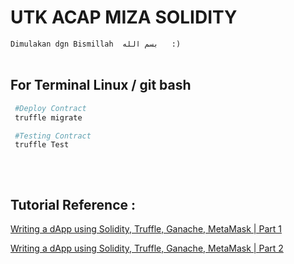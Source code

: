 # UTK ACAP MIZA SOLIDITY

`Dimulakan dgn Bismillah  بسم الله   :)`
<br><br>
## For Terminal Linux / git bash
```bash
 #Deploy Contract
 truffle migrate

 #Testing Contract
 truffle Test 
 
```
<br>

## Tutorial Reference :

 [Writing a dApp using Solidity, Truffle, Ganache, MetaMask | Part 1](https://www.youtube.com/watch?v=JXa_Y-17Oj4&list=PL6x5Q-Sj_BlaEjP9Ul1mFrbC_PkXq4aVk&index=1&ab_channel=WebDevJunkie)

 [Writing a dApp using Solidity, Truffle, Ganache, MetaMask | Part 2](https://www.youtube.com/watch?v=FYhZPovlGZQ&list=PL6x5Q-Sj_BlaEjP9Ul1mFrbC_PkXq4aVk&index=2&ab_channel=WebDevJunkie)


